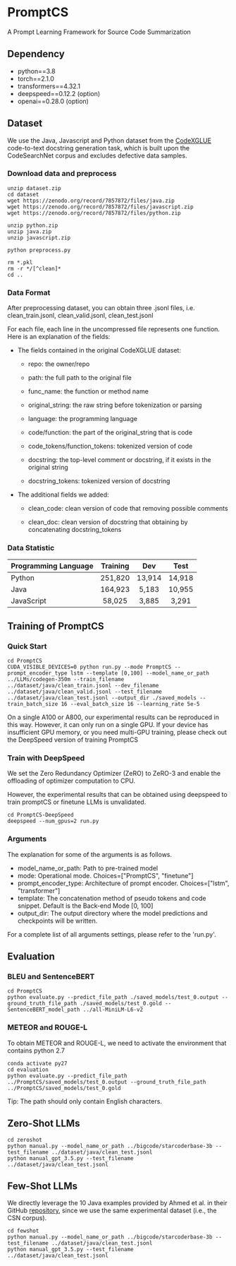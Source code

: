 # PromptCS
A Prompt Learning Framework for Source Code Summarization

## Dependency
* python==3.8
* torch==2.1.0
* transformers==4.32.1
* deepspeed==0.12.2 (option)
* openai==0.28.0 (option)


## Dataset
We use the Java, Javascript and Python dataset from the [CodeXGLUE](https://github.com/microsoft/CodeXGLUE/tree/main/Code-Text/code-to-text) code-to-text docstring
generation task, which is built upon the CodeSearchNet corpus and
excludes defective data samples. 

### Download data and preprocess

    unzip dataset.zip
    cd dataset
    wget https://zenodo.org/record/7857872/files/java.zip
    wget https://zenodo.org/record/7857872/files/javascript.zip
    wget https://zenodo.org/record/7857872/files/python.zip
    
    unzip python.zip
    unzip java.zip
    unzip javascript.zip

    python preprocess.py

    rm *.pkl
    rm -r */[^clean]*
    cd ..


### Data Format

After preprocessing dataset, you can obtain three .jsonl files, i.e. clean_train.jsonl, clean_valid.jsonl, clean_test.jsonl

For each file, each line in the uncompressed file represents one function. Here is an explanation of the fields:

* The fields contained in the original CodeXGLUE dataset:

  * repo: the owner/repo

  * path: the full path to the original file

  * func_name: the function or method name

  * original_string: the raw string before tokenization or parsing

  * language: the programming language

  * code/function: the part of the original_string that is code

  * code_tokens/function_tokens: tokenized version of code

  * docstring: the top-level comment or docstring, if it exists in the original string

  * docstring_tokens: tokenized version of docstring

* The additional fields we added:

  * clean_code: clean version of code that removing possible comments

  * clean_doc: clean version of docstring that obtaining by concatenating docstring_tokens

### Data Statistic

| Programming Language | Training |  Dev   |  Test  |
| :------------------- | :------: | :----: | :----: |
| Python               | 251,820  | 13,914 | 14,918 |
| Java                 | 164,923  | 5,183  | 10,955 |
| JavaScript           |  58,025  | 3,885  | 3,291  |


## Training of PromptCS

### Quick Start
    cd PromptCS
    CUDA_VISIBLE_DEVICES=0 python run.py --mode PromptCS --prompt_encoder_type lstm --template [0,100] --model_name_or_path ../LLMs/codegen-350m --train_filename ../dataset/java/clean_train.jsonl --dev_filename ../dataset/java/clean_valid.jsonl --test_filename ../dataset/java/clean_test.jsonl --output_dir ./saved_models --train_batch_size 16 --eval_batch_size 16 --learning_rate 5e-5 

On a single A100 or A800, our experimental results can be reproduced in this way.
However, it can only run on a single GPU.
If your device has insufficient GPU memory, or you need multi-GPU training, please check out the DeepSpeed version of training PromptCS

### Train with DeepSpeed
We set the Zero Redundancy Optimizer (ZeRO) to ZeRO-3 and enable the offloading of optimizer computation to CPU.

However, the experimental results that can be obtained using deepspeed to train promptCS or finetune LLMs is unvalidated.

    cd PromptCS-DeepSpeed
    deepspeed --num_gpus=2 run.py

### Arguments
The explanation for some of the arguments is as follows.

* model_name_or_path: Path to pre-trained model
* mode: Operational mode. Choices=["PromptCS", "finetune"]
* prompt_encoder_type: Architecture of prompt encoder. Choices=["lstm", "transformer"]
* template: The concatenation method of pseudo tokens and code snippet. Default is the Back-end Mode [0, 100]
* output_dir: The output directory where the model predictions and checkpoints will be written.

For a complete list of all arguments settings, please refer to the 'run.py'.

## Evaluation

### BLEU and SentenceBERT
    cd PromptCS
    python evaluate.py --predict_file_path ./saved_models/test_0.output --ground_truth_file_path ./saved_models/test_0.gold --SentenceBERT_model_path ../all-MiniLM-L6-v2

### METEOR and ROUGE-L
To obtain METEOR and ROUGE-L, we need to activate the environment that contains python 2.7

    conda activate py27
    cd evaluation
    python evaluate.py --predict_file_path ../PromptCS/saved_models/test_0.output --ground_truth_file_path ../PromptCS/saved_models/test_0.gold

Tip: The path should only contain English characters.

## Zero-Shot LLMs
    cd zeroshot
    python manual.py --model_name_or_path ../bigcode/starcoderbase-3b --test_filename ../dataset/java/clean_test.jsonl
    python manual_gpt_3.5.py --test_filename ../dataset/java/clean_test.jsonl

## Few-Shot LLMs
We directly leverage the 10 Java examples provided by Ahmed et al. in their GitHub [repository](https://github.com/toufiqueparag/few_shot_code_summarization/tree/main/Java), since we use the same experimental dataset (i.e., the CSN corpus).

    cd fewshot
    python manual.py --model_name_or_path ../bigcode/starcoderbase-3b --test_filename ../dataset/java/clean_test.jsonl
    python manual_gpt_3.5.py --test_filename ../dataset/java/clean_test.jsonl